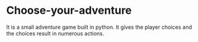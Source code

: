 # Choose-your-adventure
It is a small adventure game built in python.
It gives the player choices and the choices result in numerous actions.

